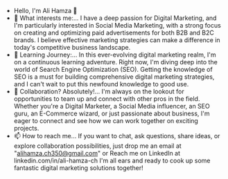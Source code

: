- Hello, I'm Ali Hamza 👋
- 👀 What interests me:... I have a deep passion for Digital Marketing, and I'm particularly interested in Social Media Marketing, with a strong focus on creating and optimizing paid advertisements for both B2B and B2C brands. I believe effective marketing strategies can make a difference in today's competitive business landscape.
- 🌱 Learning Journey:... In this ever-evolving digital marketing realm, I'm on a continuous learning adventure. Right now, I'm diving deep into the world of Search Engine Optimization (SEO). Getting the knowledge of SEO is a must for building comprehensive digital marketing strategies, and I can't wait to put this newfound knowledge to good use.
- 💞️ Collaboration? Absolutely!... I'm always on the lookout for opportunities to team up and connect with other pros in the field. Whether you're a Digital Marketer, a Social Media influencer, an SEO guru, an E-Commerce wizard, or just passionate about business, I'm eager to connect and see how we can work together on exciting projects.
- 📫 How to reach me... If you want to chat, ask questions, share ideas, or explore collaboration possibilities, just drop me an email at "alihamza.ch350@gmail.com" or Reach me on LinkedIn at linkedin.com/in/ali-hamza-ch I'm all ears and ready to cook up some fantastic digital marketing solutions together!



<!---
ali-hamza07/ali-hamza07 is a ✨ special ✨ repository because its `README.md` (this file) appears on your GitHub profile.
You can click the Preview link to take a look at your changes.
--->
